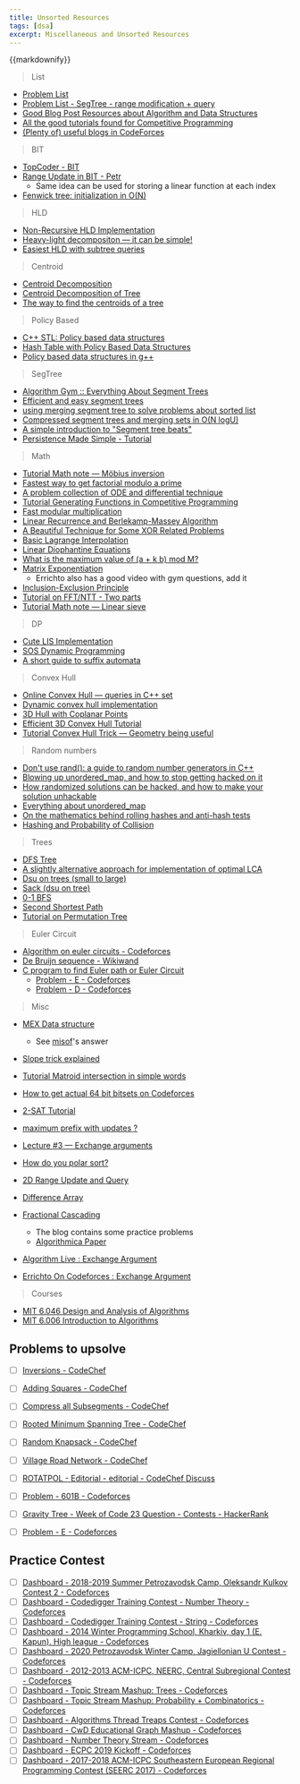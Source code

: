 ```yaml
---
title: Unsorted Resources
tags: [dsa]
excerpt: Miscellaneous and Unsorted Resources
---
```

{{markdownify}}

> List
* [Problem List](https://codeforces.com/blog/entry/55274)
* [Problem List - SegTree - range modification + query](https://codeforces.com/blog/entry/12869)
* [Good Blog Post Resources about Algorithm and Data Structures](https://codeforces.com/blog/entry/13529)
* [All the good tutorials found for Competitive Programming](https://codeforces.com/blog/entry/57282)
* [(Plenty of) useful blogs in CodeForces](https://codeforces.com/blog/entry/125623)

> BIT
* [TopCoder - BIT](https://www.topcoder.com/community/competitive-programming/tutorials/binary-indexed-trees/)
* [Range Update in BIT - Petr](https://petr-mitrichev.blogspot.com/2013/05/fenwick-tree-range-updates.html)
    - Same idea can be used for storing a linear function at each index
* [Fenwick tree: initialization in O(N)](https://codeforces.com/blog/entry/59305)

> HLD
* [Non-Recursive HLD Implementation](https://codeforces.com/blog/entry/67149)
* [Heavy-light decompositon — it can be simple!](https://codeforces.com/blog/entry/12239)
* [Easiest HLD with subtree queries](https://codeforces.com/blog/entry/53170)

> Centroid
* [Centroid Decomposition](https://codeforces.com/blog/entry/52492)
* [Centroid Decomposition of Tree](https://www.quora.com/q/threadsiiithyderabad/Centroid-Decomposition-of-a-Tree)
* [The way to find the centroids of a tree](https://codeforces.com/blog/entry/57593)

> Policy Based
* [C++ STL: Policy based data structures](https://codeforces.com/blog/entry/11080)
* [Hash Table with Policy Based Data Structures](https://codeforces.com/blog/entry/60737)
* [Policy based data structures in g++](https://www.geeksforgeeks.org/policy-based-data-structures-g/)

> SegTree
* [Algorithm Gym :: Everything About Segment Trees](https://codeforces.com/blog/entry/15890)
* [Efficient and easy segment trees](https://codeforces.com/blog/entry/18051)
* [using merging segment tree to solve problems about sorted list](https://codeforces.com/blog/entry/49446)
* [Compressed segment trees and merging sets in O(N logU)](https://codeforces.com/blog/entry/83170)
* [A simple introduction to "Segment tree beats"](https://codeforces.com/blog/entry/57319)
* [Persistence Made Simple - Tutorial](https://discuss.codechef.com/t/persistence-made-simple-tutorial/14915)

> Math
* [Tutorial Math note — Möbius inversion](https://codeforces.com/blog/entry/53925)
* [Fastest way to get factorial modulo a prime](https://codeforces.com/blog/entry/63491)
* [A problem collection of ODE and differential technique](https://codeforces.com/blog/entry/76447)
* [Tutorial Generating Functions in Competitive Programming](https://codeforces.com/blog/entry/77468)
* [Fast modular multiplication](https://codeforces.com/blog/entry/78489)
* [Linear Recurrence and Berlekamp-Massey Algorithm](https://codeforces.com/blog/entry/61306)
* [A Beautiful Technique for Some XOR Related Problems](https://codeforces.com/blog/entry/68953)
* [Basic Lagrange Interpolation](https://codeforces.com/blog/entry/82953)
* [Linear Diophantine Equations](https://brilliant.org/wiki/linear-diophantine-equations-one-equation/)
* [What is the maximum value of (a + k b) mod M?](https://math.stackexchange.com/questions/2698669/what-is-the-maximum-value-of-a-k-b-mod-m/2698694#2698694)
* [Matrix Exponentiation](http://zobayer.blogspot.com/2010/11/matrix-exponentiation.html)
    - Errichto also has a good video with gym questions, add it
* [Inclusion-Exclusion Principle](https://codeforces.com/blog/entry/64625)
* [Tutorial on FFT/NTT - Two parts](https://codeforces.com/blog/entry/48798)
* [Tutorial Math note — Linear sieve](https://codeforces.com/blog/entry/54090)

> DP
* [Cute LIS Implementation](https://codeforces.com/blog/entry/13225)
* [SOS Dynamic Programming](https://codeforces.com/blog/entry/45223)
* [A short guide to suffix automata](https://codeforces.com/blog/entry/20861)

> Convex Hull
* [Online Convex Hull — queries in C++ set](https://codeforces.com/blog/entry/51275)
* [Dynamic convex hull implementation](https://codeforces.com/blog/entry/75929)
* [3D Hull with Coplanar Points](https://codeforces.com/blog/entry/73366)
* [Efficient 3D Convex Hull Tutorial](https://codeforces.com/blog/entry/81768)
* [Tutorial Convex Hull Trick — Geometry being useful](https://codeforces.com/blog/entry/63823)

> Random numbers
* [Don't use rand(): a guide to random number generators in C++](https://codeforces.com/blog/entry/61587)
* [Blowing up unordered_map, and how to stop getting hacked on it](https://codeforces.com/blog/entry/62393)
* [How randomized solutions can be hacked, and how to make your solution unhackable](https://codeforces.com/blog/entry/61675)
* [Everything about unordered_map](https://codeforces.com/blog/entry/21853)
* [On the mathematics behind rolling hashes and anti-hash tests](https://codeforces.com/blog/entry/60442)
* [Hashing and Probability of Collision](http://rng-58.blogspot.com/2017/02/hashing-and-probability-of-collision.html)

> Trees
* [DFS Tree](https://codeforces.com/blog/entry/68138)
* [A slightly alternative approach for implementation of optimal LCA](https://codeforces.com/blog/entry/67138)
* [Dsu on trees (small to large)](https://codeforces.com/blog/entry/67696)
* [Sack (dsu on tree)](https://codeforces.com/blog/entry/44351)
* [0-1 BFS](https://codeforces.com/blog/entry/22276)
* [Second Shortest Path](https://codeforces.com/blog/entry/16821)
* [Tutorial on Permutation Tree](https://codeforces.com/blog/entry/78898)

> Euler Circuit
* [Algorithm on euler circuits - Codeforces](https://codeforces.com/blog/entry/49035)
* [De Bruijn sequence - Wikiwand](https://www.wikiwand.com/en/De_Bruijn_sequence)
* [C program to find Euler path or Euler Circuit](https://web.archive.org/web/20190716200250/http://iampandiyan.blogspot.com/2013/10/c-program-to-find-euler-path-or-euler.html)
    * [Problem - E - Codeforces](https://codeforces.com/contest/723/problem/E)
    * [Problem - D - Codeforces](https://codeforces.com/contest/508/problem/D)

> Misc
* [MEX Data structure](https://codeforces.com/blog/entry/57934)
    - See [misof](https://codeforces.com/blog/entry/57934?#comment-416182)'s answer
* [Slope trick explained](https://codeforces.com/blog/entry/77298)
* [Tutorial Matroid intersection in simple words](https://codeforces.com/blog/entry/69287)
* [How to get actual 64 bit bitsets on Codeforces](https://codeforces.com/blog/entry/77480)
* [2-SAT Tutorial](https://codeforces.com/blog/entry/16205)
* [maximum prefix with updates ?](https://codeforces.com/blog/entry/81229)
* [Lecture #3 — Exchange arguments](https://codeforces.com/blog/entry/63533)
* [How do you polar sort?](https://codeforces.com/blog/entry/72815)
* [2D Range Update and Query](https://codeforces.com/blog/entry/46390)
* [Difference Array](https://www.geeksforgeeks.org/difference-array-range-update-query-o1/)
* [Fractional Cascading](https://codeforces.com/blog/entry/21892)
    - The blog contains some practice problems
    - [Algorithmica Paper](https://www.cs.princeton.edu/~chazelle/pubs/FractionalCascading1.pdf)

* [Algorithm Live : Exchange Argument](https://www.youtube.com/watch?v=Oq1seKJvfQU)
* [Errichto On Codeforces : Exchange Argument](https://codeforces.com/blog/entry/63533)

> Courses
* [MIT 6.046 Design and Analysis of Algorithms](https://ocw.mit.edu/courses/6-046j-design-and-analysis-of-algorithms-spring-2015/)
* [MIT 6.006 Introduction to Algorithms](https://ocw.mit.edu/courses/6-006-introduction-to-algorithms-fall-2011/)

## Problems to upsolve
- [ ] [Inversions - CodeChef](https://www.codechef.com/OCT20A/problems/INVSMOD2)
- [ ] [Adding Squares - CodeChef](https://www.codechef.com/OCT20A/problems/ADDSQURE)
- [ ] [Compress all Subsegments - CodeChef](https://www.codechef.com/OCT20A/problems/SEGCOMPR)
- [ ] [Rooted Minimum Spanning Tree - CodeChef](https://www.codechef.com/OCT20A/problems/ROOTMST)
- [ ] [Random Knapsack - CodeChef](https://www.codechef.com/OCT20A/problems/RANDKNAP)
- [ ] [Village Road Network - CodeChef](https://www.codechef.com/OCT20A/problems/VILLNET)
- [ ] [ROTATPOL - Editorial - editorial - CodeChef Discuss](https://discuss.codechef.com/t/rotatpol-editorial/77547)
- [ ] [Problem - 601B - Codeforces](https://codeforces.com/problemset/problem/601/B)
- [ ] [Gravity Tree - Week of Code 23 Question - Contests - HackerRank](https://www.hackerrank.com/contests/w23/challenges/gravity-1)
- [ ] [Problem - E - Codeforces](https://codeforces.com/contest/1006/problem/E)


## Practice Contest
- [ ] [Dashboard - 2018-2019 Summer Petrozavodsk Camp, Oleksandr Kulkov Contest 2 - Codeforces](https://codeforces.com/gym/102354)
- [ ] [Dashboard - Codedigger Training Contest - Number Theory - Codeforces](https://codeforces.com/gym/102767)
- [ ] [Dashboard - Codedigger Training Contest - String - Codeforces](https://codeforces.com/gym/102766)
- [ ] [Dashboard - 2014 Winter Programming School, Kharkiv, day 1 (E. Kapun). High league - Codeforces](https://codeforces.com/gym/100371)
- [ ] [Dashboard - 2020 Petrozavodsk Winter Camp, Jagiellonian U Contest - Codeforces](https://codeforces.com/gym/102576)
- [ ] [Dashboard - 2012-2013 ACM-ICPC, NEERC, Central Subregional Contest - Codeforces](https://codeforces.com/gym/100114)
- [ ] [Dashboard - Topic Stream Mashup: Trees - Codeforces](https://codeforces.com/gym/304970)
- [ ] [Dashboard - Topic Stream Mashup: Probability + Combinatorics - Codeforces](https://codeforces.com/gym/306143)
- [ ] [Dashboard - Algorithms Thread Treaps Contest - Codeforces](https://codeforces.com/gym/102787)
- [ ] [Dashboard - CwD Educational Graph Mashup - Codeforces](https://codeforces.com/gym/306738)
- [ ] [Dashboard - Number Theory Stream - Codeforces](https://codeforces.com/gym/307293)
- [ ] [Dashboard - ECPC 2019 Kickoff - Codeforces](https://codeforces.com/gym/102881)
- [ ] [Dashboard - 2017-2018 ACM-ICPC Southeastern European Regional Programming Contest (SEERC 2017) - Codeforces](https://codeforces.com/gym/101669)
